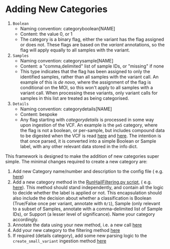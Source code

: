 # Adding New Categories

1. `Boolean`
    * Naming convention: categoryboolean[NAME]
    * Content: the value 0, or 1
    * The category is a binary flag, either the variant has the flag assigned or does not. These flags are based on the *variant* annotations, so the flag will apply equally to all samples with the variant.
2. `Samples`
    * Naming convention: categorysample[NAME]
    * Content: a "comma,delimited" list of sample IDs, or "missing" if none
    * This type indicates that the flag has been assigned to only the identified samples, rather than all samples with the variant call. An example of this is _de novo_, where the assignment of the flag is conditional on the MOI, so this won't apply to all samples with a variant call. When processing these variants, only variant calls for samples in this list are treated as being categorised.
3. `Details`
    * Naming convention: categorydetails[NAME]
    * Content: bespoke
    * Any flag starting with _categorydetails_ is processed in some way upon ingestion of the VCF. An example is the `pm5` category, where the flag is not a boolean, or per-sample, but includes compound data to be digested when the VCF is read [here](https://github.com/populationgenomics/talos/blob/bc9385a21fcd9a0292d37b9ecf0f2faccae24f9e/src/talos/utils.py#L383) and [here](https://github.com/populationgenomics/talos/blob/bc9385a21fcd9a0292d37b9ecf0f2faccae24f9e/src/talos/utils.py#L309). The intention is that once parsed, it is converted into a simple Boolean or Sample label, with any other relevant data stored in the info dict.

This framework is designed to make the addition of new categories super simple. The minimal changes required to create a new category are:

1. Add new Category name/number and description to the config file (
   e.g. [here](https://github.com/populationgenomics/talos/blob/main/src/talos/example_config.toml#L61))
2. Add a new category method in the [RunHailFiltering.py script](../reanalysis/RunHailFiltering.py), (
   e.g. [here](https://github.com/populationgenomics/talos/blob/main/src/talos/RunHailFiltering.py#L410-L443)).
   This method should stand independently, and contain all the logic to decide whether the label is applied or not. This encapsulation should also include the decision about whether a classification is Boolean (True/False once per variant, annotate with `0/1`), Sample (only relevant to a subset of Samples, annotate with a comma-delimited list of Sample IDs), or Support (a lesser level of significance). Name your category accordingly.
3. Annotate the data using your new method, i.e. a new call [here](https://github.com/populationgenomics/talos/blob/main/src/talos/RunHailFiltering.py#L947)
4. Add your new category to the filtering method [here](https://github.com/populationgenomics/talos/blob/main/src/talos/RunHailFiltering.py#L681)
5. If required (details category), add some new parsing logic to the `create_small_variant` ingestion method [here](https://github.com/populationgenomics/talos/blob/bc9385a21fcd9a0292d37b9ecf0f2faccae24f9e/src/talos/utils.py#L362)

